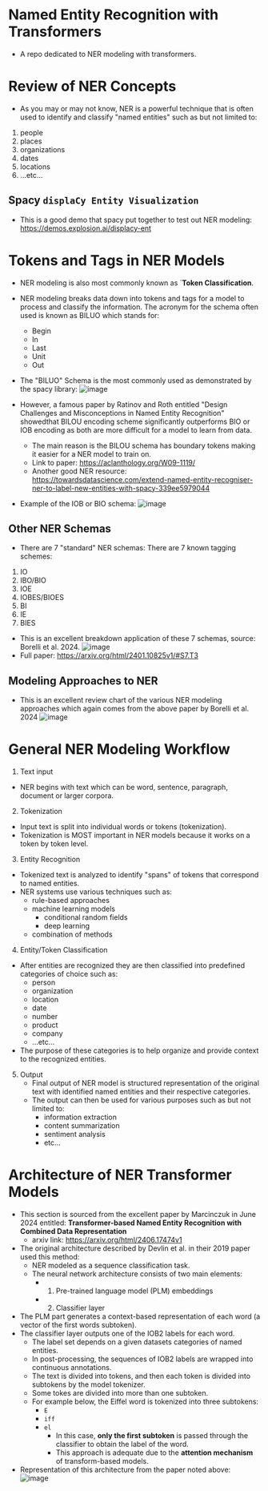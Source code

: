 # Named Entity Recognition with Transformers
* A repo dedicated to NER modeling with transformers.


# Review of NER Concepts
* As you may or may not know, NER is a powerful technique that is often used to identify and classify "named entities" such as but not limited to:
1. people
2. places
3. organizations
4. dates
5. locations
6. ...etc...

## Spacy `displaCy Entity Visualization`
* This is a good demo that spacy put together to test out NER modeling: https://demos.explosion.ai/displacy-ent


# Tokens and Tags in NER Models
* NER modeling is also most commonly known as `**Token Classification**.
* NER modeling breaks data down into tokens and tags for a model to process and classify the information.
The acronym for the schema often used is known as BILUO which stands for:
  * Begin
  * In
  * Last
  * Unit
  * Out

* The "BILUO" Schema is the most commonly used as demonstrated by the spacy library:
![image](https://github.com/user-attachments/assets/e9a486ed-793f-4ed1-a904-716c5093927d)

* However, a famous paper by Ratinov and Roth entitled "Design Challenges and Misconceptions in Named Entity Recognition"
showedthat BILOU encoding scheme significantly outperforms BIO or IOB encoding as both are more difficult for a model to learn from data. 
  * The main reason is the BILOU schema has boundary tokens making it easier for a NER model to train on.
  * Link to paper: https://aclanthology.org/W09-1119/
  * Another good NER resource: https://towardsdatascience.com/extend-named-entity-recogniser-ner-to-label-new-entities-with-spacy-339ee5979044
 
* Example of the IOB or BIO schema:
![image](https://github.com/user-attachments/assets/932658a5-3adb-4821-a4cb-0ea32100649a)



## Other NER Schemas
* There are 7 "standard" NER schemas:
There are 7 known tagging schemes:
1. IO
2. IBO/BIO
3. IOE
4. IOBES/BIOES
5. BI
6. IE
7. BIES

* This is an excellent breakdown application of these 7 schemas, source: Borelli et al. 2024.
![image](https://github.com/user-attachments/assets/a6f7967a-fca5-4740-bfa2-74163c92cf44)
* Full paper: https://arxiv.org/html/2401.10825v1/#S7.T3

## Modeling Approaches to NER
* This is an excellent review chart of the various NER modeling approaches which again comes from the above paper by Borelli et al. 2024
![image](https://github.com/user-attachments/assets/99c955cf-fd2a-4643-8232-5966b355ea8b)




# General NER Modeling Workflow
1. Text input
  * NER begins with text which can be word, sentence, paragraph, document or larger corpora. 

2. Tokenization
  * Input text is split into individual words or tokens (tokenization).
  * Tokenization is MOST important in NER models because it works on a token by token level. 

3. Entity Recognition
  * Tokenized text is analyzed to identify "spans" of tokens that correspond to named entities.
  * NER systems use various techniques such as:
    * rule-based approaches
    * machine learning models
      * conditional random fields
      * deep learning
    * combination of methods

4. Entity/Token Classification
  * After entities are recognized they are then classified into predefined categories of choice such as:
    * person
    * organization
    * location
    * date
    * number
    * product
    * company
    * ...etc...
  * The purpose of these categories is to help organize and provide context to the recognized entities. 

5. Output
   * Final output of NER model is structured representation of the original text with identified named entities and their respective categories. 
   * The output can then be used for various purposes such as but not limited to:
      * information extraction
      * content summarization
      * sentiment analysis
      * etc...


# Architecture of NER Transformer Models
* This section is sourced from the excellent paper by Marcinczuk in June 2024 entitled: **Transformer-based Named Entity Recognition with Combined Data Representation**
  * arxiv link: https://arxiv.org/html/2406.17474v1
* The original architecture described by Devlin et al. in their 2019 paper used this method:
  * NER modeled as a sequence classification task. 
  * The neural network architecture consists of two main elements: 
    * 1) Pre-trained language model (PLM) embeddings
    * 2) Classifier layer
* The PLM part generates a context-based representation of each word (a vector of the first words subtoken). 
* The classifier layer outputs one of the IOB2 labels for each word. 
  * The label set depends on a given datasets categories of named entities. 
  * In post-processing, the sequences of IOB2 labels are wrapped into continuous annotations. 
  * The text is divided into tokens, and then each token is divided into subtokens by the model tokenizer. 
  * Some tokes are divided into more than one subtoken. 
  * For example below, the Eiffel word is tokenized into three subtokens: 
    * `E`
    * `iff`
    * `el`
      * In this case, **only the first subtoken** is passed through the classifier to obtain the label of the word. 
      * This approach is adequate due to the **attention mechanism** of transform-based models.
* Representation of this architecture from the paper noted above:
![image](https://github.com/user-attachments/assets/cf452377-d0b9-494b-90fe-396e7fc49f08)


